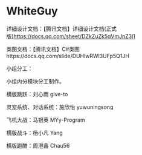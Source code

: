 # WhiteGuy

详细设计文档：【腾讯文档】详细设计文档(正式版)https://docs.qq.com/sheet/DZkZuZk5qVmJnZ3l1

类图文档：【腾讯文档】C#类图https://docs.qq.com/slide/DUHlwRWl3UFp5Q1JH

小组分工：

小组内分模块分工制作。

横版跳跃：刘心雨 give-to

灵宠系统、对话系统：施欣怡 yuwuningsong

飞机大战：马银英 MYy-Program

横版战斗：杨小凡 Yang

横版跑酷：周澄鑫 Chau56
